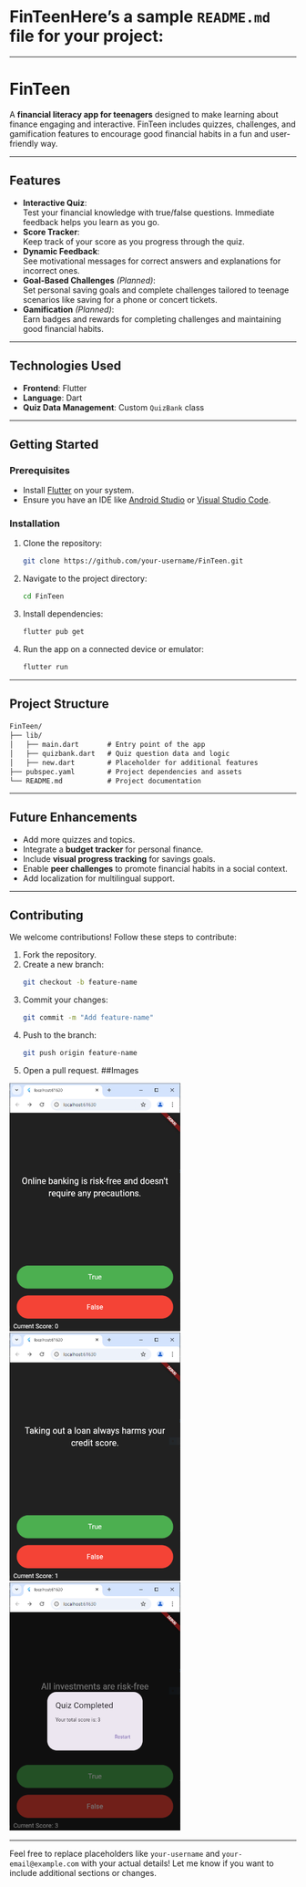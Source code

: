 # FinTeenHere’s a sample `README.md` file for your project:

---

# **FinTeen**  
A **financial literacy app for teenagers** designed to make learning about finance engaging and interactive. FinTeen includes quizzes, challenges, and gamification features to encourage good financial habits in a fun and user-friendly way.

---

## **Features**
- **Interactive Quiz**:  
  Test your financial knowledge with true/false questions. Immediate feedback helps you learn as you go.  
- **Score Tracker**:  
  Keep track of your score as you progress through the quiz.  
- **Dynamic Feedback**:  
  See motivational messages for correct answers and explanations for incorrect ones.  
- **Goal-Based Challenges** *(Planned)*:  
  Set personal saving goals and complete challenges tailored to teenage scenarios like saving for a phone or concert tickets.  
- **Gamification** *(Planned)*:  
  Earn badges and rewards for completing challenges and maintaining good financial habits.

---

## **Technologies Used**
- **Frontend**: Flutter  
- **Language**: Dart  
- **Quiz Data Management**: Custom `QuizBank` class  

---

## **Getting Started**

### Prerequisites
- Install [Flutter](https://flutter.dev/docs/get-started/install) on your system.
- Ensure you have an IDE like [Android Studio](https://developer.android.com/studio) or [Visual Studio Code](https://code.visualstudio.com/).

### Installation
1. Clone the repository:  
   ```bash
   git clone https://github.com/your-username/FinTeen.git
   ```
2. Navigate to the project directory:  
   ```bash
   cd FinTeen
   ```
3. Install dependencies:  
   ```bash
   flutter pub get
   ```
4. Run the app on a connected device or emulator:  
   ```bash
   flutter run
   ```

---

## **Project Structure**
```
FinTeen/
├── lib/
│   ├── main.dart       # Entry point of the app
│   ├── quizbank.dart   # Quiz question data and logic
│   ├── new.dart        # Placeholder for additional features
├── pubspec.yaml        # Project dependencies and assets
└── README.md           # Project documentation
```

---

## **Future Enhancements**
- Add more quizzes and topics.
- Integrate a **budget tracker** for personal finance.
- Include **visual progress tracking** for savings goals.
- Enable **peer challenges** to promote financial habits in a social context.
- Add localization for multilingual support.

---

## **Contributing**
We welcome contributions! Follow these steps to contribute:  
1. Fork the repository.  
2. Create a new branch:  
   ```bash
   git checkout -b feature-name
   ```
3. Commit your changes:  
   ```bash
   git commit -m "Add feature-name"
   ```
4. Push to the branch:  
   ```bash
   git push origin feature-name
   ```
5. Open a pull request.
##Images
<img src="img1.PNG" alt="quiz" width="300"/>
<img src="img2.PNG" alt="quiz" width="300"/>
<img src="final.PNG" alt="quiz" width="300"/>


---

Feel free to replace placeholders like `your-username` and `your-email@example.com` with your actual details! Let me know if you want to include additional sections or changes.
